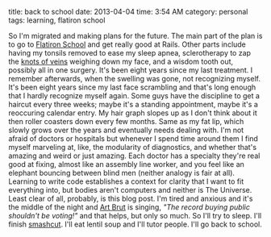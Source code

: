 title: back to school
date: 2013-04-04
time: 3:54 AM
category: personal
tags: learning, flatiron school

So I'm migrated and making plans for the future. The main part of the plan is to go to [Flatiron School][] and get really good at Rails. Other parts include having my tonsils removed to ease my sleep apnea, sclerotherapy to zap the [knots of veins][] weighing down my face, and a wisdom tooth out, possibly all in one surgery. It's been eight years since my last treatment. I remember afterwards, when the swelling was gone, not recognizing myself. It's been eight years since my last face scrambling and that's long enough that I hardly recognize myself again. Some guys have the discipline to get a haircut every three weeks; maybe it's a standing appointment, maybe it's a reoccuring calendar entry. My hair graph slopes up as I don't think about it then roller coasters down every few months. Same as my fat lip, which slowly grows over the years and eventually needs dealing with. I'm not afraid of doctors or hospitals but whenever I spend time around them I find myself marveling at, like, the modularity of diagnostics, and whether that's amazing and weird or just amazing. Each doctor has a specialty they're real good at fixing, almost like an assembly line worker, and you feel like an elephant bouncing between blind men (neither analogy is fair at all). Learning to write code establishes a context for clarity that I want to fit everything into, but bodies aren't computers and neither is The Universe. Least clear of all, probably, is this blog post. I'm tired and anxious and it's the middle of the night and [Art Brut][] is singing, *"The record buying public shouldn't be voting!"* and that helps, but only so much. So I'll try to sleep. I'll finish [smashcut][]. I'll eat lentil soup and I'll tutor people. I'll go back to school.

[Flatiron School]: http://www.youtube.com/watch?v=QhM8QcS8P9Q
[knots of veins]: http://en.wikipedia.org/wiki/Arteriovenous_malformation
[Art Brut]: http://www.youtube.com/watch?v=U7-q95zn2gg
[smashcut]: https://rubygems.org/gems/smashcut
